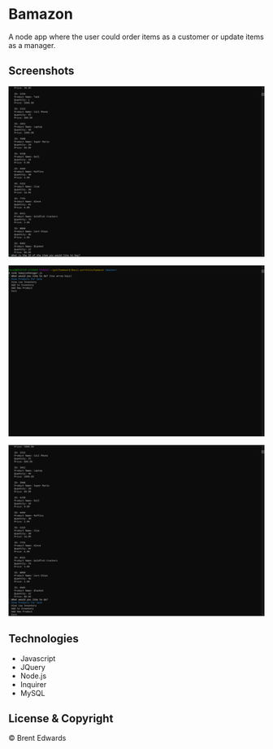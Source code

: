 # Bamazon

A node app where the user could order items as a customer or update items as a manager.

## Screenshots

![Customer](/Images/Bamazon.png)

![Manager-1](/Images/BamazonManager1.png)

![Manager-2](/Images/BamazonManager2.png)

## Technologies

* Javascript
* JQuery
* Node.js
* Inquirer
* MySQL

## License & Copyright

&copy; Brent Edwards